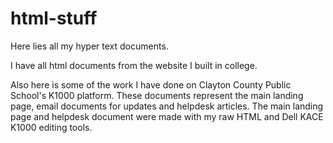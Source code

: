 # html-stuff
Here lies all my hyper text documents. 


I have all html documents from the website I built in college. 

Also here is some of the work I have done on Clayton County Public School's K1000 platform. These documents represent the main landing page, email documents for updates and helpdesk articles. The main landing page and helpdesk document were made with my raw HTML and Dell KACE K1000 editing tools.
